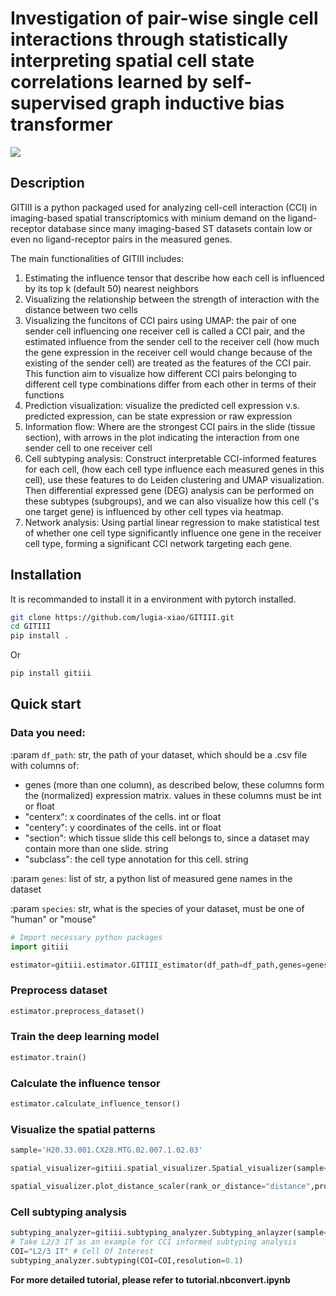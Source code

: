 # Investigation of pair-wise single cell interactions through statistically interpreting spatial cell state correlations learned by self-supervised graph inductive bias transformer

![](./Figure1_overview.png)

## Description

GITIII is a python packaged used for analyzing cell-cell interaction (CCI) in imaging-based spatial transcriptomics with minium demand on the ligand-receptor database since many imaging-based ST datasets contain low or even no ligand-receptor pairs in the measured genes.

The main functionalities of GITIII includes:
1. Estimating the influence tensor that describe how each cell is influenced by its top k (default 50) nearest neighbors
2. Visualizing the relationship between the strength of interaction with the distance between two cells
3. Visualizing the funcitons of CCI pairs using UMAP: the pair of one sender cell influencing one receiver cell is called a CCI pair, and the estimated influence from the sender cell to the receiver cell (how much the gene expression in the receiver cell would change because of the existing of the sender cell) are treated as the features of the CCI pair. This function aim to visualize how different CCI pairs belonging to different cell type combinations differ from each other in terms of their functions
4. Prediction visualization: visualize the predicted cell expression v.s. predicted expression, can be state expression or raw expression
5. Information flow: Where are the strongest CCI pairs in the slide (tissue section), with arrows in the plot indicating the interaction from one sender cell to one receiver cell
6. Cell subtyping analysis: Construct interpretable CCI-informed features for each cell, (how each cell type influence each measured genes in this cell), use these features to do Leiden clustering and UMAP visualization. Then differential expressed gene (DEG) analysis can be performed on these subtypes (subgroups), and we can also visualize how this cell ('s one target gene) is influenced by other cell types via heatmap.
7. Network analysis: Using partial linear regression to make statistical test of whether one cell type significantly influence one gene in the receiver cell type, forming a significant CCI network targeting each gene.

## Installation

It is recommanded to install it in a environment with pytorch installed.

```bash
git clone https://github.com/lugia-xiao/GITIII.git
cd GITIII
pip install .
```

Or

```bash
pip install gitiii
```



## Quick start

### Data you need:

:param `df_path`: str, the path of your dataset, which should be a .csv file with columns of:
- genes (more than one column), as described below, these columns form the (normalized) expression matrix.
            values in these columns must be int or float
- "centerx": x coordinates of the cells. int or float
- "centery": y coordinates of the cells. int or float
- "section": which tissue slide this cell belongs to, since a dataset may contain more than one slide. string
- "subclass": the cell type annotation for this cell. string

:param `genes`: list of str, a python list of measured gene names in the dataset

:param `species`: str, what is the species of your dataset, must be one of "human" or "mouse"

```python
# Import necessary python packages
import gitiii

estimator=gitiii.estimator.GITIII_estimator(df_path=df_path,genes=genes,use_log_normalize=True,species="human",use_nichenetv2=True,visualize_when_preprocessing=False,distance_threshold=80,process_num_neighbors=50,num_neighbors=50,batch_size_train=256,lr=1e-4,epochs=50,node_dim=256,edge_dim=48,att_dim=8,batch_size_val=256)
```

### Preprocess dataset

```python
estimator.preprocess_dataset()
```

### Train the deep learning model

```python
estimator.train()
```

### Calculate the influence tensor

```python
estimator.calculate_influence_tensor()
```

### Visualize the spatial patterns

```python
sample='H20.33.001.CX28.MTG.02.007.1.02.03'

spatial_visualizer=gitiii.spatial_visualizer.Spatial_visualizer(sample=sample)

spatial_visualizer.plot_distance_scaler(rank_or_distance="distance",proportion_or_abs="abs",target_gene=None,bins=300, frac=0.003)
```

### Cell subtyping analysis

```python
subtyping_analyzer=gitiii.subtyping_analyzer.Subtyping_anlayzer(sample=sample,normalize_to_1=True,use_abs=True,noise_threshold=2e-2)
# Take L2/3 IT as an example for CCI informed subtyping analysis
COI="L2/3 IT" # Cell Of Interest
subtyping_analyzer.subtyping(COI=COI,resolution=0.1)
```

**For more detailed tutorial, please refer to tutorial.nbconvert.ipynb**









